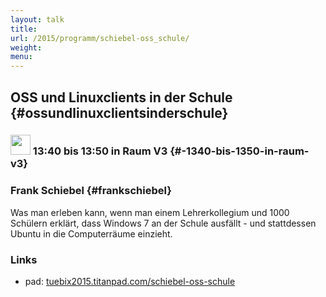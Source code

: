 ```yaml
---
layout: talk
title:
url: /2015/programm/schiebel-oss_schule/
weight: 
menu:
---
```

## OSS und Linuxclients in der Schule {#ossundlinuxclientsinderschule}

### <img height = "32" src="../../../images/talk.svg"> 13:40 bis 13:50 in Raum V3 {#-1340-bis-1350-in-raum-v3}

### Frank Schiebel {#frankschiebel}

Was man erleben kann, wenn man einem Lehrerkollegium und 1000 Schülern erklärt, dass Windows 7 an der Schule ausfällt - und stattdessen Ubuntu in die Computerräume einzieht.

### Links

- pad: <a href="https://tuebix2015.titanpad.com/schiebel-oss-schule" target="_blank">tuebix2015.titanpad.com/schiebel-oss-schule</a>
